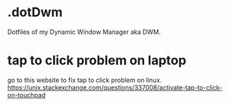 # .dotDwm
Dotfiles of my Dynamic Window Manager aka DWM.

# tap to click problem on laptop
go to this website to fix tap to click problem on linux.
https://unix.stackexchange.com/questions/337008/activate-tap-to-click-on-touchpad
